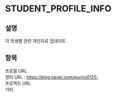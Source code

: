 # STUDENT_PROFILE_INFO
설명
---
각 학생별 관련 개인자료 업데이트 

항목
---
프로필 URL <br/>
정리 URL : https://blog.naver.com/eunho0125_ <br/>
프로젝트 URL <br/>
기타 
